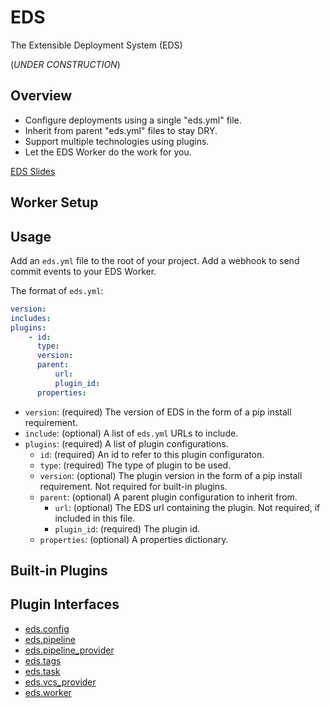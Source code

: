 # EDS

The Extensible Deployment System (EDS)

(*UNDER CONSTRUCTION*)

## Overview

* Configure deployments using a single "eds.yml" file.
* Inherit from parent "eds.yml" files to stay DRY.
* Support multiple technologies using plugins.
* Let the EDS Worker do the work for you.

[EDS Slides](./docs/eds_slides.pdf)

## Worker Setup

## Usage

Add an `eds.yml` file to the root of your project. Add a webhook to send commit
events to your EDS Worker.

The format of `eds.yml`:

```yaml
version:
includes:
plugins:
    - id:
      type:
      version:
      parent:
          url:
          plugin_id:
      properties:
```

* `version`: (required) The version of EDS in the form of a pip install
  requirement.
* `include`: (optional) A list of `eds.yml` URLs to include.
* `plugins`: (required) A list of plugin configurations.
    * `id`: (required) An id to refer to this plugin configuraton.
    * `type`: (required) The type of plugin to be used.
    * `version`: (optional) The plugin version in the form of a pip install
      requirement. Not required for built-in plugins.
    * `parent`: (optional) A parent plugin configuration to inherit from.
        * `url`: (optional) The EDS url containing the plugin.  Not required, if
          included in this file.
        * `plugin_id`: (required) The plugin id.
    * `properties`: (optional) A properties dictionary.


## Built-in Plugins


## Plugin Interfaces

* [eds.config](./eds/interfaces/config.py)
* [eds.pipeline](./eds/interfaces/pipeline.py)
* [eds.pipeline_provider](./eds/interfaces/pipeline_provider.py)
* [eds.tags](./eds/interfaces/tags.py)
* [eds.task](./eds/interfaces/task.py)
* [eds.vcs_provider](./eds/interfaces/vcs_provider.py)
* [eds.worker](./eds/interfaces/worker.py)

